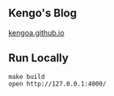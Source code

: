 ## Kengo's Blog

[kengoa.github.io](https://kengoa.github.io)

## Run Locally

```
make build
open http://127.0.0.1:4000/
```
